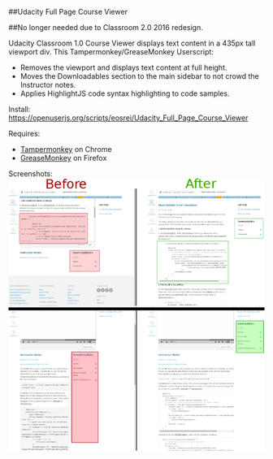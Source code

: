 ##Udacity Full Page Course Viewer

##No longer needed due to Classroom 2.0 2016 redesign. 

Udacity Classroom 1.0 Course Viewer displays text content in a 435px tall viewport
div. This Tampermonkey/GreaseMonkey Userscript:

* Removes the viewport and displays text content at full height.
* Moves the Downloadables section to the main sidebar to not crowd the
  Instructor notes.
* Applies HighlightJS code syntax highlighting to code samples.

Install: https://openuserjs.org/scripts/eosrei/Udacity_Full_Page_Course_Viewer

Requires:
* [Tampermonkey](https://chrome.google.com/webstore/detail/tampermonkey/dhdgffkkebhmkfjojejmpbldmpobfkfo?hl=en) on Chrome
* [GreaseMonkey](https://addons.mozilla.org/en-us/firefox/addon/greasemonkey/) on Firefox

Screenshots:
![Example of changes to main Viewer content](udacity_full_page_color.png?raw=true)
![Example of changes to Instructor Notes](udacity_move_downloads.png?raw=true)
